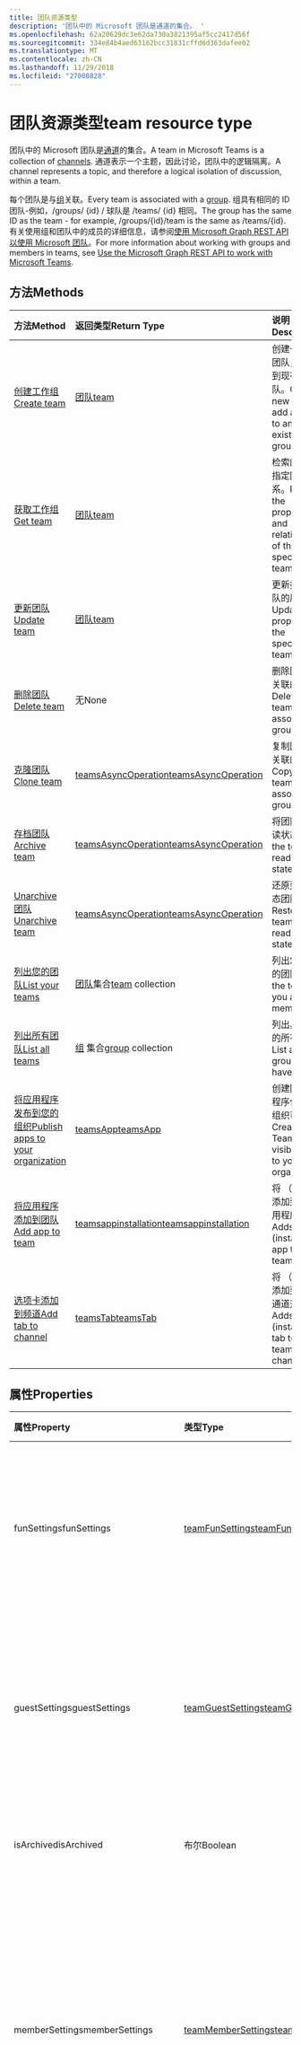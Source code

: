 ```yaml
---
title: 团队资源类型
description: '团队中的 Microsoft 团队是通道的集合。 '
ms.openlocfilehash: 62a20629dc3e62da730a3821395af5cc2417d56f
ms.sourcegitcommit: 334e84b4aed63162bcc31831cffd6d363dafee02
ms.translationtype: MT
ms.contentlocale: zh-CN
ms.lasthandoff: 11/29/2018
ms.locfileid: "27008828"
---
```

# <a name="team-resource-type"></a><span data-ttu-id="338ce-103">团队资源类型</span><span class="sxs-lookup"><span data-stu-id="338ce-103">team resource type</span></span>



<span data-ttu-id="338ce-104">团队中的 Microsoft 团队是[通道](channel.md)的集合。</span><span class="sxs-lookup"><span data-stu-id="338ce-104">A team in Microsoft Teams is a collection of [channels](channel.md).</span></span> <span data-ttu-id="338ce-105">通道表示一个主题，因此讨论，团队中的逻辑隔离。</span><span class="sxs-lookup"><span data-stu-id="338ce-105">A channel represents a topic, and therefore a logical isolation of discussion, within a team.</span></span>

<span data-ttu-id="338ce-106">每个团队是与[组](../resources/group.md)关联。</span><span class="sxs-lookup"><span data-stu-id="338ce-106">Every team is associated with a [group](../resources/group.md).</span></span>
<span data-ttu-id="338ce-107">组具有相同的 ID 团队-例如，/groups/ {id} / 球队是 /teams/ {id} 相同。</span><span class="sxs-lookup"><span data-stu-id="338ce-107">The group has the same ID as the team - for example, /groups/{id}/team is the same as /teams/{id}.</span></span>
<span data-ttu-id="338ce-108">有关使用组和团队中的成员的详细信息，请参阅[使用 Microsoft Graph REST API 以使用 Microsoft 团队](teams-api-overview.md)。</span><span class="sxs-lookup"><span data-stu-id="338ce-108">For more information about working with groups and members in teams, see [Use the Microsoft Graph REST API to work with Microsoft Teams](teams-api-overview.md).</span></span>

## <a name="methods"></a><span data-ttu-id="338ce-109">方法</span><span class="sxs-lookup"><span data-stu-id="338ce-109">Methods</span></span>

| <span data-ttu-id="338ce-110">方法</span><span class="sxs-lookup"><span data-stu-id="338ce-110">Method</span></span>       | <span data-ttu-id="338ce-111">返回类型</span><span class="sxs-lookup"><span data-stu-id="338ce-111">Return Type</span></span>  |<span data-ttu-id="338ce-112">说明</span><span class="sxs-lookup"><span data-stu-id="338ce-112">Description</span></span>|
|:---------------|:--------|:----------|
|[<span data-ttu-id="338ce-113">创建工作组</span><span class="sxs-lookup"><span data-stu-id="338ce-113">Create team</span></span>](../api/team-put-teams.md) | [<span data-ttu-id="338ce-114">团队</span><span class="sxs-lookup"><span data-stu-id="338ce-114">team</span></span>](team.md) | <span data-ttu-id="338ce-115">创建一个新的团队，或添加到现有组的团队。</span><span class="sxs-lookup"><span data-stu-id="338ce-115">Create a new team, or add a team to an existing group.</span></span>|
|[<span data-ttu-id="338ce-116">获取工作组</span><span class="sxs-lookup"><span data-stu-id="338ce-116">Get team</span></span>](../api/team-get.md) | [<span data-ttu-id="338ce-117">团队</span><span class="sxs-lookup"><span data-stu-id="338ce-117">team</span></span>](team.md) | <span data-ttu-id="338ce-118">检索的属性和指定团队的关系。</span><span class="sxs-lookup"><span data-stu-id="338ce-118">Retrieve the properties and relationships of the specified team.</span></span>|
|[<span data-ttu-id="338ce-119">更新团队</span><span class="sxs-lookup"><span data-stu-id="338ce-119">Update team</span></span>](../api/team-update.md) | [<span data-ttu-id="338ce-120">团队</span><span class="sxs-lookup"><span data-stu-id="338ce-120">team</span></span>](team.md) |<span data-ttu-id="338ce-121">更新指定的团队的属性。</span><span class="sxs-lookup"><span data-stu-id="338ce-121">Update the properties of the specified team.</span></span> |
|[<span data-ttu-id="338ce-122">删除团队</span><span class="sxs-lookup"><span data-stu-id="338ce-122">Delete team</span></span>](/graph/api/group-delete?view=graph-rest-1.0) | <span data-ttu-id="338ce-123">无</span><span class="sxs-lookup"><span data-stu-id="338ce-123">None</span></span> |<span data-ttu-id="338ce-124">删除团队和其关联的组。</span><span class="sxs-lookup"><span data-stu-id="338ce-124">Delete the team and its associated group.</span></span> |
|[<span data-ttu-id="338ce-125">克隆团队</span><span class="sxs-lookup"><span data-stu-id="338ce-125">Clone team</span></span>](../api/team-clone.md) | [<span data-ttu-id="338ce-126">teamsAsyncOperation</span><span class="sxs-lookup"><span data-stu-id="338ce-126">teamsAsyncOperation</span></span>](../resources/teamsasyncoperation.md) |<span data-ttu-id="338ce-127">复制团队和其关联的组。</span><span class="sxs-lookup"><span data-stu-id="338ce-127">Copy the team and its associated group.</span></span> |
|[<span data-ttu-id="338ce-128">存档团队</span><span class="sxs-lookup"><span data-stu-id="338ce-128">Archive team</span></span>](../api/team-archive.md) | [<span data-ttu-id="338ce-129">teamsAsyncOperation</span><span class="sxs-lookup"><span data-stu-id="338ce-129">teamsAsyncOperation</span></span>](../resources/teamsasyncoperation.md) |<span data-ttu-id="338ce-130">将团队放在只读状态。</span><span class="sxs-lookup"><span data-stu-id="338ce-130">Put the team in a read-only state.</span></span> |
|[<span data-ttu-id="338ce-131">Unarchive 团队</span><span class="sxs-lookup"><span data-stu-id="338ce-131">Unarchive team</span></span>](../api/team-unarchive.md) | [<span data-ttu-id="338ce-132">teamsAsyncOperation</span><span class="sxs-lookup"><span data-stu-id="338ce-132">teamsAsyncOperation</span></span>](../resources/teamsasyncoperation.md) |<span data-ttu-id="338ce-133">还原到读写状态团队。</span><span class="sxs-lookup"><span data-stu-id="338ce-133">Restore the team to a read-write state.</span></span> |
|[<span data-ttu-id="338ce-134">列出您的团队</span><span class="sxs-lookup"><span data-stu-id="338ce-134">List your teams</span></span>](../api/user-list-joinedteams.md) | <span data-ttu-id="338ce-135">[团队](team.md)集合</span><span class="sxs-lookup"><span data-stu-id="338ce-135">[team](team.md) collection</span></span> | <span data-ttu-id="338ce-136">列出您是成员的团队。</span><span class="sxs-lookup"><span data-stu-id="338ce-136">List the teams you are a member of.</span></span> |
|[<span data-ttu-id="338ce-137">列出所有团队</span><span class="sxs-lookup"><span data-stu-id="338ce-137">List all teams</span></span>](/graph/teams-list-all-teams) | <span data-ttu-id="338ce-138">[组](group.md) 集合</span><span class="sxs-lookup"><span data-stu-id="338ce-138">[group](group.md) collection</span></span> | <span data-ttu-id="338ce-139">列出具有团队的所有组。</span><span class="sxs-lookup"><span data-stu-id="338ce-139">List all groups that have teams.</span></span> |
|[<span data-ttu-id="338ce-140">将应用程序发布到您的组织</span><span class="sxs-lookup"><span data-stu-id="338ce-140">Publish apps to your organization</span></span>](../resources/teamsapp.md)| [<span data-ttu-id="338ce-141">teamsApp</span><span class="sxs-lookup"><span data-stu-id="338ce-141">teamsApp</span></span>](../resources/teamsapp.md) | <span data-ttu-id="338ce-142">创建团队应用程序仅对您的组织可见。</span><span class="sxs-lookup"><span data-stu-id="338ce-142">Create Teams apps visible only to your organization.</span></span> |
|[<span data-ttu-id="338ce-143">将应用程序添加到团队</span><span class="sxs-lookup"><span data-stu-id="338ce-143">Add app to team</span></span>](../api/teamsappinstallation-add.md) | [<span data-ttu-id="338ce-144">teamsappinstallation</span><span class="sxs-lookup"><span data-stu-id="338ce-144">teamsappinstallation</span></span>](teamsappinstallation.md) | <span data-ttu-id="338ce-145">将 （安装） 添加到团队应用程序。</span><span class="sxs-lookup"><span data-stu-id="338ce-145">Adds (installs) an app to a team.</span></span>|
|[<span data-ttu-id="338ce-146">选项卡添加到频道</span><span class="sxs-lookup"><span data-stu-id="338ce-146">Add tab to channel</span></span>](../api/teamstab-add.md) | [<span data-ttu-id="338ce-147">teamsTab</span><span class="sxs-lookup"><span data-stu-id="338ce-147">teamsTab</span></span>](../resources/teamstab.md) | <span data-ttu-id="338ce-148">将 （安装） 添加到团队的通道选项卡。</span><span class="sxs-lookup"><span data-stu-id="338ce-148">Adds (installs) a tab to a team's channel.</span></span>|

## <a name="properties"></a><span data-ttu-id="338ce-149">属性</span><span class="sxs-lookup"><span data-stu-id="338ce-149">Properties</span></span>

| <span data-ttu-id="338ce-150">属性</span><span class="sxs-lookup"><span data-stu-id="338ce-150">Property</span></span> | <span data-ttu-id="338ce-151">类型</span><span class="sxs-lookup"><span data-stu-id="338ce-151">Type</span></span>   | <span data-ttu-id="338ce-152">说明</span><span class="sxs-lookup"><span data-stu-id="338ce-152">Description</span></span> |
|:---------------|:--------|:----------|
|<span data-ttu-id="338ce-153">funSettings</span><span class="sxs-lookup"><span data-stu-id="338ce-153">funSettings</span></span>|[<span data-ttu-id="338ce-154">teamFunSettings</span><span class="sxs-lookup"><span data-stu-id="338ce-154">teamFunSettings</span></span>](teamfunsettings.md) |<span data-ttu-id="338ce-155">要配置的团队中的使用 Giphy、 memes 和标签的设置。</span><span class="sxs-lookup"><span data-stu-id="338ce-155">Settings to configure use of Giphy, memes, and stickers in the team.</span></span>|
|<span data-ttu-id="338ce-156">guestSettings</span><span class="sxs-lookup"><span data-stu-id="338ce-156">guestSettings</span></span>|[<span data-ttu-id="338ce-157">teamGuestSettings</span><span class="sxs-lookup"><span data-stu-id="338ce-157">teamGuestSettings</span></span>](teamguestsettings.md) |<span data-ttu-id="338ce-158">要配置的是否来宾可以创建、 更新或删除通道团队中的设置。</span><span class="sxs-lookup"><span data-stu-id="338ce-158">Settings to configure whether guests can create, update, or delete channels in the team.</span></span>|
|<span data-ttu-id="338ce-159">isArchived</span><span class="sxs-lookup"><span data-stu-id="338ce-159">isArchived</span></span>|<span data-ttu-id="338ce-160">布尔</span><span class="sxs-lookup"><span data-stu-id="338ce-160">Boolean</span></span>|<span data-ttu-id="338ce-161">此团队是否处于只读模式。</span><span class="sxs-lookup"><span data-stu-id="338ce-161">Whether this team is in read-only mode.</span></span> |
|<span data-ttu-id="338ce-162">memberSettings</span><span class="sxs-lookup"><span data-stu-id="338ce-162">memberSettings</span></span>|[<span data-ttu-id="338ce-163">teamMemberSettings</span><span class="sxs-lookup"><span data-stu-id="338ce-163">teamMemberSettings</span></span>](teammembersettings.md) |<span data-ttu-id="338ce-164">例如，要配置的成员可以执行某些操作时，是否设置创建通道，并将自动程序，添加团队中。</span><span class="sxs-lookup"><span data-stu-id="338ce-164">Settings to configure whether members can perform certain actions, for example, create channels and add bots, in the team.</span></span>|
|<span data-ttu-id="338ce-165">messagingSettings</span><span class="sxs-lookup"><span data-stu-id="338ce-165">messagingSettings</span></span>|[<span data-ttu-id="338ce-166">teamMessagingSettings</span><span class="sxs-lookup"><span data-stu-id="338ce-166">teamMessagingSettings</span></span>](teammessagingsettings.md) |<span data-ttu-id="338ce-167">要配置的消息设置和团队中的提及。</span><span class="sxs-lookup"><span data-stu-id="338ce-167">Settings to configure messaging and mentions in the team.</span></span>|
|<span data-ttu-id="338ce-168">WebUrl</span><span class="sxs-lookup"><span data-stu-id="338ce-168">webUrl</span></span>|<span data-ttu-id="338ce-169">字符串 （只读）</span><span class="sxs-lookup"><span data-stu-id="338ce-169">string (readonly)</span></span> | <span data-ttu-id="338ce-170">将转到 Microsoft 团队客户端中的团队超链接。</span><span class="sxs-lookup"><span data-stu-id="338ce-170">A hyperlink that will go to the team in the Microsoft Teams client.</span></span> <span data-ttu-id="338ce-171">这是当您右键单击在客户端中的 Microsoft 团队团队，然后选择**获取团队链接**获取的 URL。</span><span class="sxs-lookup"><span data-stu-id="338ce-171">This is the URL that you get when you right-click a team in the Microsoft Teams client and select **Get link to team**.</span></span> <span data-ttu-id="338ce-172">此 URL 应是视为不透明 blob，并且未分列。</span><span class="sxs-lookup"><span data-stu-id="338ce-172">This URL should be treated as an opaque blob, and not parsed.</span></span> |

## <a name="relationships"></a><span data-ttu-id="338ce-173">Relationships</span><span class="sxs-lookup"><span data-stu-id="338ce-173">Relationships</span></span>

| <span data-ttu-id="338ce-174">关系</span><span class="sxs-lookup"><span data-stu-id="338ce-174">Relationship</span></span> | <span data-ttu-id="338ce-175">类型</span><span class="sxs-lookup"><span data-stu-id="338ce-175">Type</span></span>   | <span data-ttu-id="338ce-176">说明</span><span class="sxs-lookup"><span data-stu-id="338ce-176">Description</span></span> |
|:---------------|:--------|:----------|
|<span data-ttu-id="338ce-177">通道</span><span class="sxs-lookup"><span data-stu-id="338ce-177">channels</span></span>|<span data-ttu-id="338ce-178">[通道](channel.md)集合</span><span class="sxs-lookup"><span data-stu-id="338ce-178">[channel](channel.md) collection</span></span>|<span data-ttu-id="338ce-179">通道邮件与团队关联的集合。</span><span class="sxs-lookup"><span data-stu-id="338ce-179">The collection of channels & messages associated with the team.</span></span>|
|<span data-ttu-id="338ce-180">installedApps</span><span class="sxs-lookup"><span data-stu-id="338ce-180">installedApps</span></span>|<span data-ttu-id="338ce-181">[teamsAppInstallation](teamsappinstallation.md)集合</span><span class="sxs-lookup"><span data-stu-id="338ce-181">[teamsAppInstallation](teamsappinstallation.md) collection</span></span>|<span data-ttu-id="338ce-182">此团队中安装应用程序。</span><span class="sxs-lookup"><span data-stu-id="338ce-182">The apps installed in this team.</span></span>|

## <a name="json-representation"></a><span data-ttu-id="338ce-183">JSON 表示形式</span><span class="sxs-lookup"><span data-stu-id="338ce-183">JSON representation</span></span>

<span data-ttu-id="338ce-184">下面是资源的 JSON 表示形式。</span><span class="sxs-lookup"><span data-stu-id="338ce-184">The following is a JSON representation of the resource.</span></span>

<!-- {
  "blockType": "resource",
  "@odata.type": "microsoft.graph.team",
  "baseType": "microsoft.graph.entity"
}-->

```json
{  
  "guestSettings": {"@odata.type": "microsoft.graph.teamGuestSettings"},
  "memberSettings": {"@odata.type": "microsoft.graph.teamMemberSettings"},
  "messagingSettings": {"@odata.type": "microsoft.graph.teamMessagingSettings"},
  "funSettings": {"@odata.type": "microsoft.graph.teamFunSettings"},
  "isArchived": false,
  "webUrl": "https://...longUrl..."
}

```

<!-- uuid: 8fcb5dbc-d5aa-4681-8e31-b001d5168d79
2015-10-25 14:57:30 UTC -->
<!-- {
  "type": "#page.annotation",
  "description": "team resource",
  "keywords": "",
  "section": "documentation",
  "tocPath": ""
}-->

## <a name="see-also"></a><span data-ttu-id="338ce-185">另请参阅</span><span class="sxs-lookup"><span data-stu-id="338ce-185">See Also</span></span>
- [<span data-ttu-id="338ce-186">与团队创建组</span><span class="sxs-lookup"><span data-stu-id="338ce-186">Creating a group with a team</span></span>](/graph/teams-create-group-and-team)
- [<span data-ttu-id="338ce-187">使用团队 Api</span><span class="sxs-lookup"><span data-stu-id="338ce-187">Using Teams APIs</span></span>](teams-api-overview.md)
